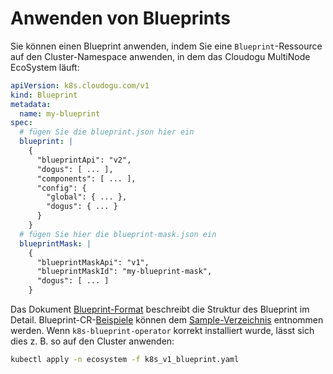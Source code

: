# Anwenden von Blueprints

Sie können einen Blueprint anwenden, indem Sie eine `Blueprint`-Ressource auf den Cluster-Namespace anwenden, in dem das Cloudogu MultiNode EcoSystem läuft:

```yaml
apiVersion: k8s.cloudogu.com/v1
kind: Blueprint
metadata:
  name: my-blueprint
spec:
  # fügen Sie die blueprint.json hier ein
  blueprint: |
    {
      "blueprintApi": "v2",
      "dogus": [ ... ],
      "components": [ ... ],
      "config": {
        "global": { ... },
        "dogus": { ... }
      }
    }
  # fügen Sie hier die blueprint-mask.json ein
  blueprintMask: |
    {
      "blueprintMaskApi": "v1",
      "blueprintMaskId": "my-blueprint-mask",
      "dogus": [ ... ]
    }
```

Das Dokument [Blueprint-Format](./blueprint_format_de.md) beschreibt die Struktur des Blueprint im Detail.
Blueprint-CR-[Beispiele](../../samples/k8s_v1_blueprint.yaml) können dem [Sample-Verzeichnis](../../samples/) entnommen werden. Wenn `k8s-blueprint-operator` korrekt installiert wurde, lässt sich dies z. B. so auf den Cluster anwenden:

```bash
kubectl apply -n ecosystem -f k8s_v1_blueprint.yaml
```

